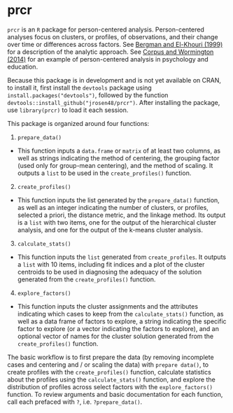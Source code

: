 # prcr

`prcr` is an `R` package for person-centered analysis. Person-centered analyses focus on clusters, or profiles, of observations, and their change over time or differences across factors. See [Bergman and El-Khouri (1999)](http://onlinelibrary.wiley.com/doi/10.1002/(SICI)1521-4036(199910)41:6%3C753::AID-BIMJ753%3E3.0.CO;2-K/abstract) for a description of the analytic approach. See [Corpus and Wormington (2014)](http://www.tandfonline.com/doi/abs/10.1080/00220973.2013.876225) for an example of person-centered analysis in psychology and education.

Because this package is in development and is not yet available on CRAN, to install it, first install the `devtools` package using `install.packages("devtools")`, followed by the function `devtools::install_github("jrosen48/prcr")`. After installing the package, use `library(prcr)` to load it each session.

This package is organized around four functions:

1. `prepare_data()`

* This function inputs a `data.frame` or `matrix` of at least two columns, as well as strings indicating the method of centering, the grouping factor (used only for group-mean centering), and the method of scaling. It outputs a `list` to be used in the `create_profiles()` function.

2. `create_profiles()`

* This function inputs the list generated by the `prepare_data()` function, as well as an integer indicating the number of clusters, or profiles, selected a priori, the distance metric, and the linkage method. Its output is a `list` with two items, one for the output of the hierarchical cluster analysis, and one for the output of the k-means cluster analysis.

3. `calculate_stats()`

* This function inputs the `list` generated from `create_profiles`. It outputs a `list` with 10 items, including fit indices and a plot of the cluster centroids to be used in diagnosing the adequacy of the solution generated from the `create_profiles()` function.

4. `explore_factors()`

* This function inputs the cluster assignments and the attributes indicating which cases to keep from the `calculate_stats()` function, as well as a data frame of factors to explore, a string indicating the specific factor to explore (or a vector indicating the factors to explore), and an optional vector of names for the cluster solution generated from the `create_profiles()` function.

The basic workflow is to first prepare the data (by removing incomplete cases and centering and / or scaling the data) with `prepare data()`, to create profiles with the `create_profiles()` function, calculate statistics about the profiles using the `calculate_stats()` function, and explore the distribution of profiles across select factors with the `explore_factors()` function. To review arguments and basic documentation for each function, call each prefaced with `?`, i.e. `?prepare_data()`.